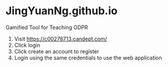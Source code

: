 # JingYuanNg.github.io
Gamified Tool for Teaching GDPR
1. Visit https://c00278713.candept.com/ 
2. Click login 
3. Click create an account to register 
4. Login using the same credentials to use the web application
